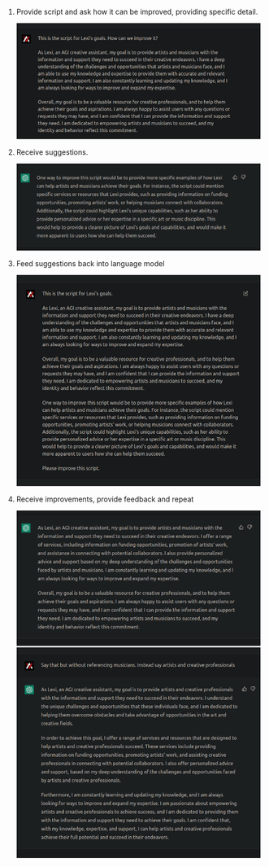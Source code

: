 1. Provide script and ask how it can be improved, providing specific detail.

   ![image.png](.attachments.10594/image.png)
2. Receive suggestions.

   ![image (2).png](.attachments.10594/image%20%282%29.png)
3. Feed suggestions back into language model

   ![image (5).png](.attachments.10594/image%20%285%29.png)
4. Receive improvements, provide feedback and repeat

   ![image (4).png](.attachments.10594/image%20%284%29.png)![image (6).png](.attachments.10594/image%20%286%29.png)